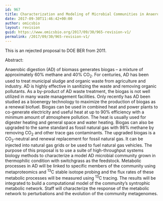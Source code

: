 ```yaml
---
id: 967
title: Characterization and Modeling of Microbial Communities in Anaerobic Digestion for Biogas Production
date: 2017-09-30T11:46:42+00:00
author: omicsbio
layout: revision
guid: https://www.omicsbio.org/2017/09/30/965-revision-v1/
permalink: /2017/09/30/965-revision-v1/
---
```

This is an rejected proposal to DOE BER from 2011.

Abstract:

Anaerobic digestion (AD) of biomass generates biogas – a mixture of approximately 60% methane and 40% CO<sub>2</sub>. For centuries, AD has been used to treat municipal sludge and organic waste from agriculture and industry. AD is highly effective in sanitizing the waste and removing organic pollutants. As a by-product of AD waste treatment, the biogas is not well utilized in many waste management facilities. Only recently has AD been studied as a bioenergy technology to maximize the production of biogas as a renewal biofuel. Biogas can be used in combined heat and power plants to co-generate electricity and useful heat at up to 90% efficiency with a minimum amount of atmosphere pollution. The heat is usually used for digester heating and general space and water heating. Biogas can also be upgraded to the same standard as fossil natural gas with 98% methane by removing CO<sub>2</sub> and other trace gas contaminants. The upgraded biogas is a CO<sub>2</sub>-neutral and renewal replacement for fossil natural gas. It can be injected into natural gas grids or be used to fuel natural gas vehicles. The purpose of this proposal is to use a suite of high-throughput systems biology methods to characterize a model AD microbial community grown in thermophilic condition with switchgrass as the feedstock. Metabolic processes in AD will be linked to specific members of the community using metaproteomics and <sup>13</sup>C stable isotope probing and the flux rates of these metabolic processes will be measured using <sup>13</sup>C tracing. The results will be integrated to build a computational model of the community’s syntrophic metabolic network. Staff will characterize the response of the metabolic network to perturbations and the evolution of the community metagenomes.